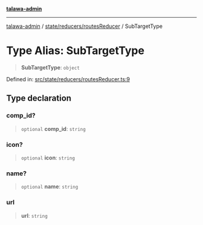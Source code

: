 [**talawa-admin**](../../../../README.md)

***

[talawa-admin](../../../../modules.md) / [state/reducers/routesReducer](../README.md) / SubTargetType

# Type Alias: SubTargetType

> **SubTargetType**: `object`

Defined in: [src/state/reducers/routesReducer.ts:9](https://github.com/bint-Eve/talawa-admin/blob/e05e1a03180dbbfc7ba850102958ea6b6cd4b01e/src/state/reducers/routesReducer.ts#L9)

## Type declaration

### comp\_id?

> `optional` **comp\_id**: `string`

### icon?

> `optional` **icon**: `string`

### name?

> `optional` **name**: `string`

### url

> **url**: `string`
